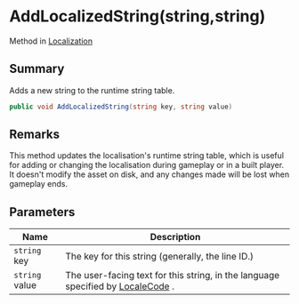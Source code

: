 # AddLocalizedString(string,string)

Method in [Localization](./)

## Summary

Adds a new string to the runtime string table.

```csharp
public void AddLocalizedString(string key, string value)
```

## Remarks

This method updates the localisation's runtime string table, which is useful for adding or changing the localisation during gameplay or in a built player. It doesn't modify the asset on disk, and any changes made will be lost when gameplay ends.

## Parameters

| Name           | Description                                                                                                              |
| -------------- | ------------------------------------------------------------------------------------------------------------------------ |
| `string` key   | The key for this string (generally, the line ID.)                                                                        |
| `string` value | The user-facing text for this string, in the language specified by [LocaleCode](yarn.unity.localization.localecode.md) . |
